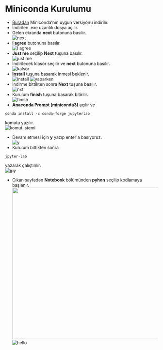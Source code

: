 # Miniconda Kurulumu

- [Buradan](https://docs.conda.io/en/latest/miniconda.html#windows-installers) Miniconda'nın uygun versiyonu indirilir.
- İndirilen .exe uzantılı dosya açılır.
- Gelen ekranda **next** butonuna basılır.<br>
![next](https://user-images.githubusercontent.com/59111328/136394599-d7d4fd20-8633-48c0-9225-5a85670ab534.PNG)
- **I agree** butonuna basılır. <br>
![I agree](https://user-images.githubusercontent.com/59111328/136394741-8dbf531d-e21e-41b0-b981-04aee62fa097.PNG)
- **Just me** seçilip **Next** tuşuna basılır.<br>
![just me](https://user-images.githubusercontent.com/59111328/136394841-8e0d15f9-3ff8-4c19-af7c-90a743c2ef65.PNG)
- İndirilecek klasör seçilir ve **next** butonuna basılır.<br>
![kalsör](https://user-images.githubusercontent.com/59111328/136395003-9ec22eb7-3645-44a0-9346-9d66f9792724.PNG)
- **Install** tuşuna basarak inmesi beklenir.<br>
![install](https://user-images.githubusercontent.com/59111328/136395298-540a4040-9778-4466-b589-d032cd728bfe.PNG)
![yaparken](https://user-images.githubusercontent.com/59111328/136395540-9c4b2494-a47e-433c-ace2-cbe6a5492b56.PNG)
- İndirme bittikten sonra **Next** tuşuna basılır.<br>
![nxt](https://user-images.githubusercontent.com/59111328/136395702-3370f72d-ddb0-4f3c-a622-d48251910e67.PNG)
- Kurulum **finish** tuşuna basarak bitirilir.<br>
![finish](https://user-images.githubusercontent.com/59111328/136395855-b09809a7-711e-4bab-888e-eadaa9bf4530.PNG)
- **Anaconda Prompt (miniconda3)** açılır ve 
```
conda install -c conda-forge jupyterlab
```
komutu yazılır.<br>
![komut istemi](https://user-images.githubusercontent.com/59111328/136396190-be1dd2c8-7ccc-4738-afff-e78d90379416.PNG)
- Devam etmesi için **y** yazıp enter'a basıyoruz.<br>
![y](https://user-images.githubusercontent.com/59111328/136396461-3f51a8cc-992a-4cf3-8a84-d545c0485ace.PNG)
- Kurulum bittikten sonra 
```
jpyter-lab
``` 
yazarak çalıştırılır.<br>
![jpy](https://user-images.githubusercontent.com/59111328/136396687-3ed530b2-fbb4-4fbc-b15c-e6277159aa19.PNG)
- Çıkan sayfadan **Notebook** bölümünden **pyhon** seçilip kodlamaya başlanır.<br>
<img src="https://user-images.githubusercontent.com/59111328/136397399-33dfd632-f22e-43a6-a514-53e1df8e6961.PNG" width="500"><br>
![hello](https://user-images.githubusercontent.com/59111328/136398058-8e4a46b9-7683-4b6a-83b3-d487e98349ba.PNG)





